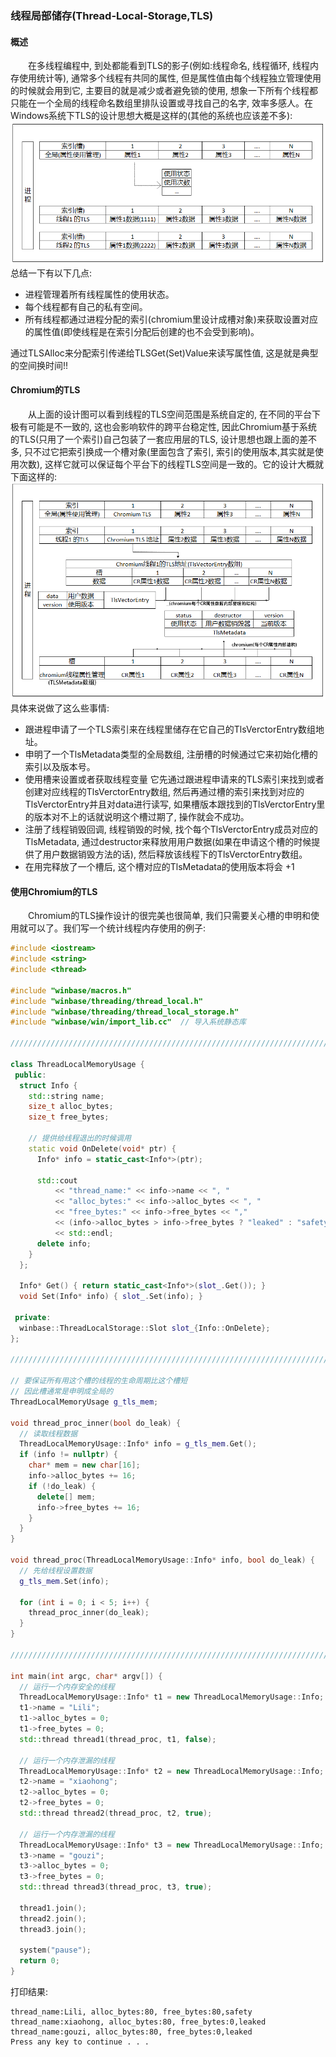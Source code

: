 ### 线程局部储存(Thread-Local-Storage,TLS)  
#### 概述  
&emsp;&emsp;在多线程编程中, 到处都能看到TLS的影子(例如:线程命名, 线程循环, 线程内存使用统计等), 通常多个线程有共同的属性, 但是属性值由每个线程独立管理使用的时候就会用到它, 主要目的就是减少或者避免锁的使用, 想象一下所有个线程都只能在一个全局的线程命名数组里排队设置或寻找自己的名字, 效率多感人。在Windows系统下TLS的设计思想大概是这样的(其他的系统也应该差不多):  
![text](thread_local_storage.png)  
总结一下有以下几点:  
- 进程管理着所有线程属性的使用状态。
- 每个线程都有自己的私有空间。
- 所有线程都通过进程分配的索引(chromium里设计成槽对象)来获取设置对应的属性值(即使线程是在索引分配后创建的也不会受到影响)。
  
通过TLSAlloc来分配索引传递给TLSGet(Set)Value来读写属性值, 这是就是典型的空间换时间!!

#### Chromium的TLS
&emsp;&emsp;从上面的设计图可以看到线程的TLS空间范围是系统自定的, 在不同的平台下极有可能是不一致的, 这也会影响软件的跨平台稳定性, 因此Chromium基于系统的TLS(只用了一个索引)自己包装了一套应用层的TLS, 设计思想也跟上面的差不多, 只不过它把索引换成一个槽对象(里面包含了索引, 索引的使用版本,其实就是使用次数), 这样它就可以保证每个平台下的线程TLS空间是一致的。它的设计大概就下面这样的:  
![text](thread_local_storage_chromium.png)  
具体来说做了这么些事情:
- 跟进程申请了一个TLS索引来在线程里储存在它自己的TlsVerctorEntry数组地址。
- 申明了一个TlsMetadata类型的全局数组, 注册槽的时候通过它来初始化槽的索引以及版本号。
- 使用槽来设置或者获取线程变量 它先通过跟进程申请来的TLS索引来找到或者创建对应线程的TlsVerctorEntry数组, 然后再通过槽的索引来找到对应的TlsVerctorEntry并且对data进行读写, 如果槽版本跟找到的TlsVerctorEntry里的版本对不上的话就说明这个槽过期了, 操作就会不成功。
- 注册了线程销毁回调, 线程销毁的时候, 找个每个TlsVerctorEntry成员对应的TlsMetadata, 通过destructor来释放用用户数据(如果在申请这个槽的时候提供了用户数据销毁方法的话), 然后释放该线程下的TlsVerctorEntry数组。
- 在用完释放了一个槽后, 这个槽对应的TlsMetadata的使用版本将会 +1

#### 使用Chromium的TLS
&emsp;&emsp;Chromium的TLS操作设计的很完美也很简单, 我们只需要关心槽的申明和使用就可以了。我们写一个统计线程内存使用的例子:  
```c++
#include <iostream>
#include <string>
#include <thread>

#include "winbase/macros.h"
#include "winbase/threading/thread_local.h"
#include "winbase/threading/thread_local_storage.h"
#include "winbase/win/import_lib.cc"  // 导入系统静态库

////////////////////////////////////////////////////////////////////////////////

class ThreadLocalMemoryUsage {
 public:
  struct Info {
    std::string name;
    size_t alloc_bytes;
    size_t free_bytes;

    // 提供给线程退出的时候调用
    static void OnDelete(void* ptr) {
      Info* info = static_cast<Info*>(ptr);

      std::cout 
          << "thread_name:" << info->name << ", "
          << "alloc_bytes:" << info->alloc_bytes << ", "
          << "free_bytes:" << info->free_bytes << ","
          << (info->alloc_bytes > info->free_bytes ? "leaked" : "safety") 
          << std::endl;
      delete info; 
    }
  };

  Info* Get() { return static_cast<Info*>(slot_.Get()); }
  void Set(Info* info) { slot_.Set(info); }

 private:
  winbase::ThreadLocalStorage::Slot slot_{Info::OnDelete};
};

////////////////////////////////////////////////////////////////////////////////

// 要保证所有用这个槽的线程的生命周期比这个槽短
// 因此槽通常是申明成全局的
ThreadLocalMemoryUsage g_tls_mem;

void thread_proc_inner(bool do_leak) {
  // 读取线程数据
  ThreadLocalMemoryUsage::Info* info = g_tls_mem.Get();
  if (info != nullptr) {
    char* mem = new char[16];
    info->alloc_bytes += 16;
    if (!do_leak) {
      delete[] mem;
      info->free_bytes += 16;
    }
  }
}

void thread_proc(ThreadLocalMemoryUsage::Info* info, bool do_leak) {
  // 先给线程设置数据
  g_tls_mem.Set(info);

  for (int i = 0; i < 5; i++) {
    thread_proc_inner(do_leak);
  }
}

////////////////////////////////////////////////////////////////////////////////

int main(int argc, char* argv[]) {
  // 运行一个内存安全的线程
  ThreadLocalMemoryUsage::Info* t1 = new ThreadLocalMemoryUsage::Info;
  t1->name = "Lili";
  t1->alloc_bytes = 0;
  t1->free_bytes = 0;
  std::thread thread1(thread_proc, t1, false);

  // 运行一个内存泄漏的线程
  ThreadLocalMemoryUsage::Info* t2 = new ThreadLocalMemoryUsage::Info;
  t2->name = "xiaohong";
  t2->alloc_bytes = 0;
  t2->free_bytes = 0;
  std::thread thread2(thread_proc, t2, true);

  // 运行一个内存泄漏的线程
  ThreadLocalMemoryUsage::Info* t3 = new ThreadLocalMemoryUsage::Info;
  t3->name = "gouzi";
  t3->alloc_bytes = 0;
  t3->free_bytes = 0;
  std::thread thread3(thread_proc, t3, true);

  thread1.join();
  thread2.join();
  thread3.join();

  system("pause");
  return 0;
}
``` 
打印结果:  
```
thread_name:Lili, alloc_bytes:80, free_bytes:80,safety
thread_name:xiaohong, alloc_bytes:80, free_bytes:0,leaked
thread_name:gouzi, alloc_bytes:80, free_bytes:0,leaked
Press any key to continue . . .
```